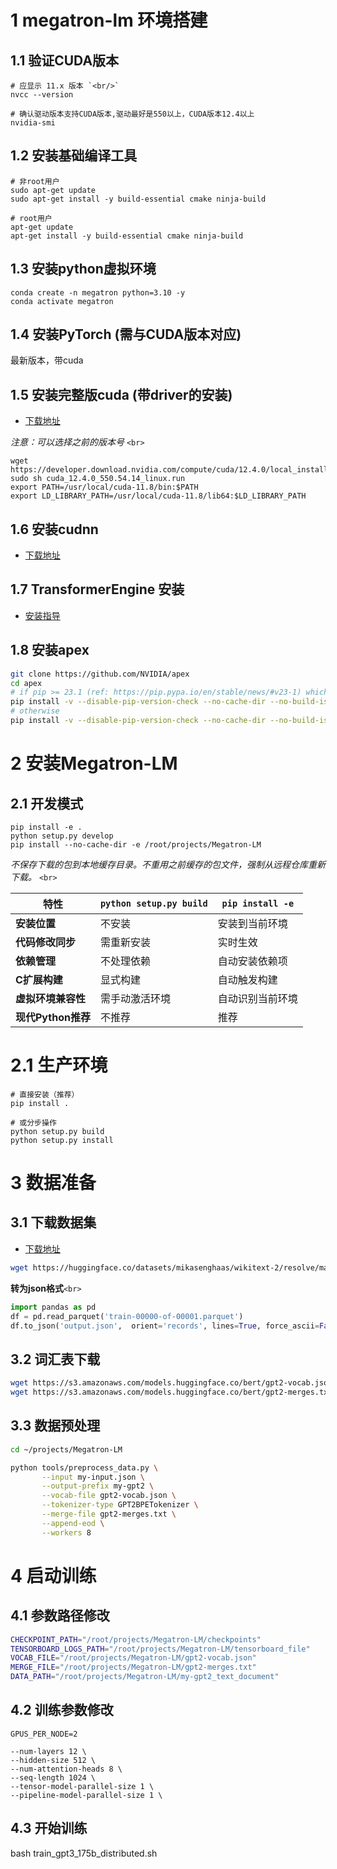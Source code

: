 # 1 megatron-lm 环境搭建

## 1.1 验证CUDA版本

```shell
# 应显示 11.x 版本 `<br/>`
nvcc --version

# 确认驱动版本支持CUDA版本,驱动最好是550以上，CUDA版本12.4以上
nvidia-smi
```

## 1.2 安装基础编译工具

```shell
# 非root用户
sudo apt-get update
sudo apt-get install -y build-essential cmake ninja-build

# root用户
apt-get update
apt-get install -y build-essential cmake ninja-build
```

## 1.3 安装python虚拟环境

```
conda create -n megatron python=3.10 -y
conda activate megatron
```

## 1.4 安装PyTorch (需与CUDA版本对应)

最新版本，带cuda

## 1.5 安装完整版cuda (带driver的安装)

- [下载地址](https://developer.nvidia.com/cuda-downloads)

*注意：可以选择之前的版本号* `<br>`

```shell
wget https://developer.download.nvidia.com/compute/cuda/12.4.0/local_installers/cuda_12.4.0_550.54.14_linux.run
sudo sh cuda_12.4.0_550.54.14_linux.run
export PATH=/usr/local/cuda-11.8/bin:$PATH
export LD_LIBRARY_PATH=/usr/local/cuda-11.8/lib64:$LD_LIBRARY_PATH
```

## 1.6 安装cudnn

- [下载地址](https://developer.nvidia.com/cudnn-downloads?target_os=Linux)

## 1.7 TransformerEngine 安装

- [安装指导](https://github.com/NVIDIA/TransformerEngine)

## 1.8 安装apex

```bash
git clone https://github.com/NVIDIA/apex
cd apex
# if pip >= 23.1 (ref: https://pip.pypa.io/en/stable/news/#v23-1) which supports multiple `--config-settings` with the same key...
pip install -v --disable-pip-version-check --no-cache-dir --no-build-isolation --config-settings "--build-option=--cpp_ext" --config-settings "--build-option=--cuda_ext" ./
# otherwise
pip install -v --disable-pip-version-check --no-cache-dir --no-build-isolation --global-option="--cpp_ext" --global-option="--cuda_ext" ./
```

# 2 安装Megatron-LM

## 2.1 开发模式

```shell
pip install -e .
python setup.py develop
pip install --no-cache-dir -e /root/projects/Megatron-LM
```

*不保存下载的包到本地缓存目录。不重用之前缓存的包文件，强制从远程仓库重新下载。* `<br>`

| 特性                     | `python setup.py build` | `pip install -e` |
| ------------------------ | ------------------------- | ------------------ |
| **安装位置**       | 不安装                    | 安装到当前环境     |
| **代码修改同步**   | 需重新安装                | 实时生效           |
| **依赖管理**       | 不处理依赖                | 自动安装依赖项     |
| **C扩展构建**      | 显式构建                  | 自动触发构建       |
| **虚拟环境兼容性** | 需手动激活环境            | 自动识别当前环境   |
| **现代Python推荐** | 不推荐                    | 推荐               |

# 2.1 生产环境

```shell
# 直接安装（推荐）
pip install .

# 或分步操作
python setup.py build
python setup.py install
```

# 3 数据准备

## 3.1 下载数据集

- [下载地址](https://huggingface.co/datasets/mikasenghaas/wikitext-2/tree/main/data)

```bash
wget https://huggingface.co/datasets/mikasenghaas/wikitext-2/resolve/main/data/train-00000-of-00001.parquet
```

**转为json格式**`<br>`

```python
import pandas as pd
df = pd.read_parquet('train-00000-of-00001.parquet')
df.to_json('output.json',  orient='records', lines=True, force_ascii=False)
```

## 3.2 词汇表下载

```bash
wget https://s3.amazonaws.com/models.huggingface.co/bert/gpt2-vocab.json
wget https://s3.amazonaws.com/models.huggingface.co/bert/gpt2-merges.txt
```

## 3.3 数据预处理

```bash
cd ~/projects/Megatron-LM

python tools/preprocess_data.py \
       --input my-input.json \
       --output-prefix my-gpt2 \
       --vocab-file gpt2-vocab.json \
       --tokenizer-type GPT2BPETokenizer \
       --merge-file gpt2-merges.txt \
       --append-eod \
       --workers 8
```

# 4 启动训练

## 4.1 参数路径修改

```bash
CHECKPOINT_PATH="/root/projects/Megatron-LM/checkpoints"
TENSORBOARD_LOGS_PATH="/root/projects/Megatron-LM/tensorboard_file"
VOCAB_FILE="/root/projects/Megatron-LM/gpt2-vocab.json"
MERGE_FILE="/root/projects/Megatron-LM/gpt2-merges.txt"
DATA_PATH="/root/projects/Megatron-LM/my-gpt2_text_document"
```

## 4.2 训练参数修改

```shell
GPUS_PER_NODE=2

--num-layers 12 \
--hidden-size 512 \
--num-attention-heads 8 \
--seq-length 1024 \
--tensor-model-parallel-size 1 \
--pipeline-model-parallel-size 1 \
```

## 4.3 开始训练

bash train_gpt3_175b_distributed.sh

